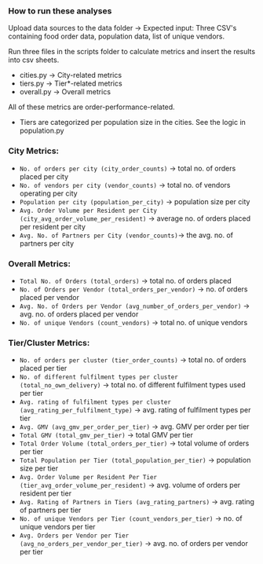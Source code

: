 ### How to run these analyses

Upload data sources to the data folder -> Expected input: Three CSV's containing food order data, population data, list of unique vendors.

Run three files in the scripts folder to calculate metrics and insert the results into csv sheets.

- cities.py -> City-related metrics
- tiers.py -> Tier*-related metrics
- overall.py -> Overall metrics

All of these metrics are order-performance-related.
* Tiers are categorized per population size in the cities. See the logic in population.py

### **City Metrics:**

- `No. of orders per city (city_order_counts)` → total no. of orders placed per city
- `No. of vendors per city (vendor_counts)` → total no. of vendors operating per city
- `Population per city (population_per_city)` → population size per city
- `Avg. Order Volume per Resident per City (city_avg_order_volume_per_resident)` → average no. of orders placed per resident per city
- `Avg. No. of Partners per City (vendor_counts)`→ the avg. no. of partners per city

### **Overall Metrics:**

- `Total No. of Orders (total_orders)` → total no. of orders placed
- `No. of Orders per Vendor (total_orders_per_vendor)` → no. of orders placed per vendor
- `Avg. No. of Orders per Vendor (avg_number_of_orders_per_vendor)` → avg. no. of orders placed per vendor
- `No. of unique Vendors (count_vendors)` → total no. of unique vendors

### **Tier/Cluster Metrics:**

- `No. of orders per cluster (tier_order_counts)` → total no. of orders placed per tier
- `No. of different fulfilment types per cluster (total_no_own_delivery)` → total no. of different fulfilment types used per tier
- `Avg. rating of fulfilment types per cluster (avg_rating_per_fulfilment_type)` → avg. rating of fulfilment types per tier
- `Avg. GMV (avg_gmv_per_order_per_tier)` → avg. GMV per order per tier
- `Total GMV (total_gmv_per_tier)` → total GMV per tier
- `Total Order Volume (total_orders_per_tier)` → total volume of orders per tier
- `Total Population per Tier (total_population_per_tier)` → population size per tier
- `Avg. Order Volume per Resident Per Tier (tier_avg_order_volume_per_resident)` → avg. volume of orders per resident per tier
- `Avg. Rating of Partners in Tiers (avg_rating_partners)` → avg. rating of partners per tier
- `No. of unique Vendors per Tier (count_vendors_per_tier)` → no. of unique vendors per tier
- `Avg. Orders per Vendor per Tier (avg_no_orders_per_vendor_per_tier)` → avg. no. of orders per vendor per tier